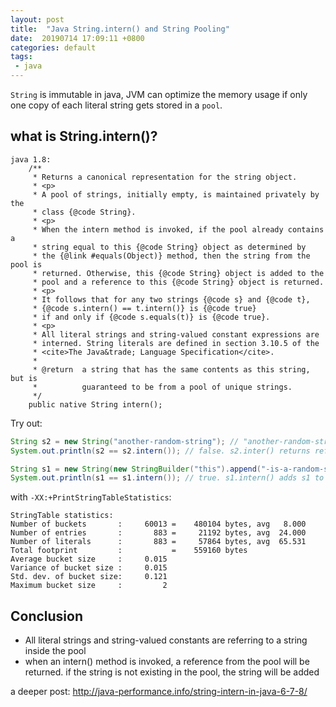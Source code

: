 ```yaml
---
layout: post
title:  "Java String.intern() and String Pooling"
date:  20190714 17:09:11 +0800
categories: default 
tags:
 - java 
---
```


`String` is immutable in java, JVM can optimize the memory usage if only one copy of each literal string gets stored in a `pool`.

## what is String.intern()?
```
java 1.8:
    /**
     * Returns a canonical representation for the string object.
     * <p>
     * A pool of strings, initially empty, is maintained privately by the
     * class {@code String}.
     * <p>
     * When the intern method is invoked, if the pool already contains a
     * string equal to this {@code String} object as determined by
     * the {@link #equals(Object)} method, then the string from the pool is
     * returned. Otherwise, this {@code String} object is added to the
     * pool and a reference to this {@code String} object is returned.
     * <p>
     * It follows that for any two strings {@code s} and {@code t},
     * {@code s.intern() == t.intern()} is {@code true}
     * if and only if {@code s.equals(t)} is {@code true}.
     * <p>
     * All literal strings and string-valued constant expressions are
     * interned. String literals are defined in section 3.10.5 of the
     * <cite>The Java&trade; Language Specification</cite>.
     *
     * @return  a string that has the same contents as this string, but is
     *          guaranteed to be from a pool of unique strings.
     */
    public native String intern();
```

Try out:
```java
String s2 = new String("another-random-string"); // "another-random-string" is part of the pool during jvm initializing.
System.out.println(s2 == s2.intern()); // false. s2.inter() returns reference to the existing reference from the string pool.

String s1 = new String(new StringBuilder("this").append("-is-a-random-string")); // this-is-a-random-string will be totally new to jvm during runtime.
System.out.println(s1 == s1.intern()); // true. s1.intern() adds s1 to the string pool.
```

with `-XX:+PrintStringTableStatistics`:
```
StringTable statistics:
Number of buckets       :     60013 =    480104 bytes, avg   8.000
Number of entries       :       883 =     21192 bytes, avg  24.000
Number of literals      :       883 =     57864 bytes, avg  65.531
Total footprint         :           =    559160 bytes
Average bucket size     :     0.015
Variance of bucket size :     0.015
Std. dev. of bucket size:     0.121
Maximum bucket size     :         2
```

## Conclusion
 - All literal strings and string-valued constants are referring to a string inside the pool
 - when an intern() method is invoked, a reference from the pool will be returned. if the string is not existing in the pool, the string will be added


a deeper post: http://java-performance.info/string-intern-in-java-6-7-8/

